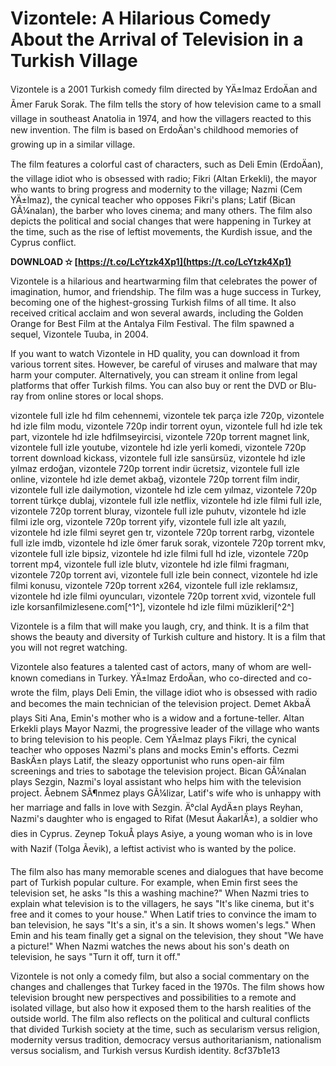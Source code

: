 # Vizontele: A Hilarious Comedy About the Arrival of Television in a Turkish Village
 
Vizontele is a 2001 Turkish comedy film directed by YÄ±lmaz ErdoÄan and Ãmer Faruk Sorak. The film tells the story of how television came to a small village in southeast Anatolia in 1974, and how the villagers reacted to this new invention. The film is based on ErdoÄan's childhood memories of growing up in a similar village.
 
The film features a colorful cast of characters, such as Deli Emin (ErdoÄan), the village idiot who is obsessed with radio; Fikri (Altan Erkekli), the mayor who wants to bring progress and modernity to the village; Nazmi (Cem YÄ±lmaz), the cynical teacher who opposes Fikri's plans; Latif (Bican GÃ¼nalan), the barber who loves cinema; and many others. The film also depicts the political and social changes that were happening in Turkey at the time, such as the rise of leftist movements, the Kurdish issue, and the Cyprus conflict.
 
**DOWNLOAD ✫ [https://t.co/LcYtzk4Xp1](https://t.co/LcYtzk4Xp1)**


 
Vizontele is a hilarious and heartwarming film that celebrates the power of imagination, humor, and friendship. The film was a huge success in Turkey, becoming one of the highest-grossing Turkish films of all time. It also received critical acclaim and won several awards, including the Golden Orange for Best Film at the Antalya Film Festival. The film spawned a sequel, Vizontele Tuuba, in 2004.
 
If you want to watch Vizontele in HD quality, you can download it from various torrent sites. However, be careful of viruses and malware that may harm your computer. Alternatively, you can stream it online from legal platforms that offer Turkish films. You can also buy or rent the DVD or Blu-ray from online stores or local shops.
 
vizontele full izle hd film cehennemi,  vizontele tek parça izle 720p,  vizontele hd izle film modu,  vizontele 720p indir torrent oyun,  vizontele full hd izle tek part,  vizontele hd izle hdfilmseyircisi,  vizontele 720p torrent magnet link,  vizontele full izle youtube,  vizontele hd izle yerli komedi,  vizontele 720p torrent download kickass,  vizontele full izle sansürsüz,  vizontele hd izle yılmaz erdoğan,  vizontele 720p torrent indir ücretsiz,  vizontele full izle online,  vizontele hd izle demet akbağ,  vizontele 720p torrent film indir,  vizontele full izle dailymotion,  vizontele hd izle cem yılmaz,  vizontele 720p torrent türkçe dublaj,  vizontele full izle netflix,  vizontele hd izle filmi full izle,  vizontele 720p torrent bluray,  vizontele full izle puhutv,  vizontele hd izle filmi izle org,  vizontele 720p torrent yify,  vizontele full izle alt yazılı,  vizontele hd izle filmi seyret gen tr,  vizontele 720p torrent rarbg,  vizontele full izle imdb,  vizontele hd izle ömer faruk sorak,  vizontele 720p torrent mkv,  vizontele full izle bipsiz,  vizontele hd izle filmi full hd izle,  vizontele 720p torrent mp4,  vizontele full izle blutv,  vizontele hd izle filmi fragmanı,  vizontele 720p torrent avi,  vizontele full izle bein connect,  vizontele hd izle filmi konusu,  vizontele 720p torrent x264,  vizontele full izle reklamsız,  vizontele hd izle filmi oyuncuları,  vizontele 720p torrent xvid,  vizontele full izle korsanfilmizlesene.com[^1^],  vizontele hd izle filmi müzikleri[^2^]
 
Vizontele is a film that will make you laugh, cry, and think. It is a film that shows the beauty and diversity of Turkish culture and history. It is a film that you will not regret watching.
  
Vizontele also features a talented cast of actors, many of whom are well-known comedians in Turkey. YÄ±lmaz ErdoÄan, who co-directed and co-wrote the film, plays Deli Emin, the village idiot who is obsessed with radio and becomes the main technician of the television project. Demet AkbaÄ plays Siti Ana, Emin's mother who is a widow and a fortune-teller. Altan Erkekli plays Mayor Nazmi, the progressive leader of the village who wants to bring television to his people. Cem YÄ±lmaz plays Fikri, the cynical teacher who opposes Nazmi's plans and mocks Emin's efforts. Cezmi BaskÄ±n plays Latif, the sleazy opportunist who runs open-air film screenings and tries to sabotage the television project. Bican GÃ¼nalan plays Sezgin, Nazmi's loyal assistant who helps him with the television project. Åebnem SÃ¶nmez plays GÃ¼lizar, Latif's wife who is unhappy with her marriage and falls in love with Sezgin. Ä°clal AydÄ±n plays Reyhan, Nazmi's daughter who is engaged to Rifat (Mesut ÃakarlÄ±), a soldier who dies in Cyprus. Zeynep TokuÅ plays Asiye, a young woman who is in love with Nazif (Tolga Ãevik), a leftist activist who is wanted by the police.
 
The film also has many memorable scenes and dialogues that have become part of Turkish popular culture. For example, when Emin first sees the television set, he asks "Is this a washing machine?" When Nazmi tries to explain what television is to the villagers, he says "It's like cinema, but it's free and it comes to your house." When Latif tries to convince the imam to ban television, he says "It's a sin, it's a sin. It shows women's legs." When Emin and his team finally get a signal on the television, they shout "We have a picture!" When Nazmi watches the news about his son's death on television, he says "Turn it off, turn it off."
 
Vizontele is not only a comedy film, but also a social commentary on the changes and challenges that Turkey faced in the 1970s. The film shows how television brought new perspectives and possibilities to a remote and isolated village, but also how it exposed them to the harsh realities of the outside world. The film also reflects on the political and cultural conflicts that divided Turkish society at the time, such as secularism versus religion, modernity versus tradition, democracy versus authoritarianism, nationalism versus socialism, and Turkish versus Kurdish identity.
 8cf37b1e13
 
